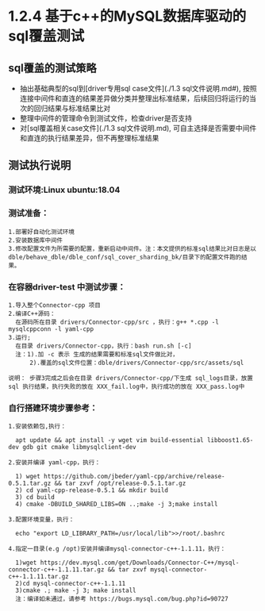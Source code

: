 # 1.2.4 基于c++的MySQL数据库驱动的sql覆盖测试

## sql覆盖的测试策略

- 抽出基础典型的sql到[driver专用sql case文件](./1.3 sql文件说明.md#), 按照连接中间件和直连的结果差异做分类并整理出标准结果，后续回归将运行的当次的回归结果与标准结果比对
- 整理中间件的管理命令到测试文件，检查driver是否支持
- 对[sql覆盖相关case文件](./1.3 sql文件说明.md), 可自主选择是否需要中间件和直连的执行结果差异，但不再整理标准结果

## 测试执行说明

### 测试环境:Linux ubuntu:18.04
### 测试准备：
    1.部署好自动化测试环境
    2.安装数据库中间件
    3.修改配置文件为所需要的配置，重新启动中间件。注：本文提供的标准sql结果比对日志是以 dble/behave_dble/dble_conf/sql_cover_sharding_bk/目录下的配置文件跑的结果。
### 在容器driver-test 中测试步骤：
   
    1.导入整个Connector-cpp 项目
    2.编译C++源码：
      在源码所在目录 drivers/Connector-cpp/src ，执行：g++ *.cpp -l mysqlcppconn -l yaml-cpp
    3.运行;
      在目录 drivers/Connector-cpp，执行：bash run.sh [-c]
      注：1).加 -c 表示 生成的结果需要和标准sql文件做比对，
          2).覆盖的sql文件位置：dble/drivers/Connector-cpp/src/assets/sql

    说明： 步骤3完成之后会在目录 drivers/Connector-cpp/下生成 sql_logs目录，放置sql 执行结果，执行失败的放在 XXX_fail.log中，执行成功的放在 XXX_pass.log中
   
### 自行搭建环境步骤参考：

    1.安装依赖包,执行：
      
      apt update && apt install -y wget vim build-essential libboost1.65-dev gdb git cmake libmysqlclient-dev
     
    2.安装并编译 yaml-cpp，执行：
     
      1) wget https://github.com/jbeder/yaml-cpp/archive/release-0.5.1.tar.gz && tar zxvf /opt/release-0.5.1.tar.gz
      2) cd yaml-cpp-release-0.5.1 && mkdir build
      3) cd build
      4) cmake -DBUILD_SHARED_LIBS=ON ..;make -j 3;make install
     
    3.配置环境变量，执行：
      
      echo "export LD_LIBRARY_PATH=/usr/local/lib">>/root/.bashrc
     
    4.指定一目录(e.g /opt)安装并编译mysql-connector-c++-1.1.11，执行：
     
      1)wget https://dev.mysql.com/get/Downloads/Connector-C++/mysql-connector-c++-1.1.11.tar.gz && tar zxvf mysql-connector-c++-1.1.11.tar.gz
      2)cd mysql-connector-c++-1.1.11
      3)cmake .; make -j 3; make install
      注：编译如未通过，请参考 https://bugs.mysql.com/bug.php?id=90727
      
